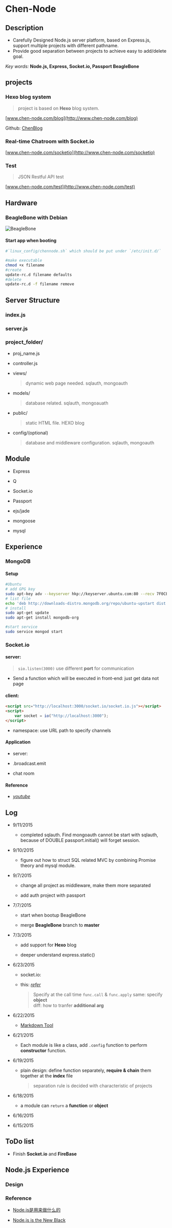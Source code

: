 # Chen-Node

## Description

* Carefully Designed Node.js server platform, based on Express.js, support multiple projects with different pathname.
* Provide good separation between projects to achieve easy to add/delete goal.

*Key words:* **Node.js, Express, Socket.io, Passport BeagleBone**

## projects

### Hexo blog system

>project is based on **Hexo** blog system.

[www.chen-node.com/blog](http://www.chen-node.com/blog)

Github: [ChenBlog](https://github.com/neilChenXie/ChenBlog)
### Real-time Chatroom with Socket.io

[www.chen-node.com/socketio](http://www.chen-node.com/socketio)

### Test

> JSON Restful API test

[www.chen-node.com/test](http://www.chen-node.com/test)

## Hardware

### BeagleBone with Debian

![BeagleBone](http://www.chen-node.com/blog/photo/ChenNodeBBB.jpg)

#### Start app when booting

```bash
#`linux_config/chennode.sh` which should be put under `/etc/init.d/`

#make executable
chmod +x filename
#create
update-rc.d filename defaults
#delete
update-rc.d -f filename remove
```

## Server Structure

### index.js

### server.js

### project_folder/

* proj_name.js

* controller.js

* views/

	> dynamic web page needed. sqlauth, mongoauth

* models/

	> database related. sqlauth, mongoauath

* public/

	> static HTML file. HEXO blog

* config/(optional)

	> database and middleware configuration. sqlauth, mongoauth

## Module

* Express

* Q

* Socket.io

* Passport

* ejs/jade

* mongoose

* mysql

## Experience

### MongoDB

#### Setup
```bash
#Ubuntu
# add GPG key
sudo apt-key adv --keyserver hkp://keyserver.ubuntu.com:80 --recv 7F0CEB10
# list file
echo 'deb http://downloads-distro.mongodb.org/repo/ubuntu-upstart dist 10gen' | sudo tee /etc/apt/sources.list.d/mongodb.list
# install
sudo apt-get update
sudo apt-get install mongodb-org

#start service
sudo service mongod start
```

### Socket.io

#### server:
>`sio.listen(3000)` use different **port** for communication

* Send a function which will be executed in front-end: just get data not page

#### client:

```html
<script src="http://localhost:3000/socket.io/socket.io.js"></script>
<script>
    var socket = io("http://localhost:3000");
</script>
```

* namespace: use URL path to specify channels

#### Application

* server:

* .broadcast.emit

* chat room

#### Reference

* [*youtube*](https://www.youtube.com/watch?v=nN6gFQMr3yU)

## Log

* 9/11/2015

	* completed sqlauth. Find mongoauth cannot be start with sqlauth, because of DOUBLE passport.initial() will forget session.

* 9/10/2015

	* figure out how to struct SQL related MVC by combining Promise theory and mysql module.

* 9/7/2015
	
	* change all project as middleware, make them more separated

	* add auth project with passport

* 7/7/2015

  * start when bootup BeagleBone

  * merge **BeagleBone** branch to **master**

* 7/3/2015

  * add support for **Hexo** blog

  * deeper understand express.static()

* 6/23/2015

    * socket.io:


    * this: [*refer*](http://book.mixu.net/node/ch4.html)

        >Specify at the call time
        `func.call` & `func.apply`
        same: specify **object**<br>
        diff: how to tranfer **additional arg**

* 6/22/2015

    * [Markdown Tool](https://github.com/mixu/markdown-styles)

* 6/21/2015

    * Each module is like a  class, add  `.config` function to perform **constructor** function.

* 6/19/2015

    * plain design: define function separately, **require & chain** them together at the **index** file

        > separation rule is decided with characteristic of projects

* 6/18/2015

    * a module can `return` a **function** or **object**

* 6/16/2015

* 6/15/2015

## ToDo list

* Finish **Socket.io** and **FireBase**

## Node.js Experience

### Design

### Reference

* [Node.js是用来做什么的](http://www.zhihu.com/question/33578075/answer/56951771)

* [Node.js is the New Black](http://www.sitepoint.com/node-js-is-the-new-black/)
